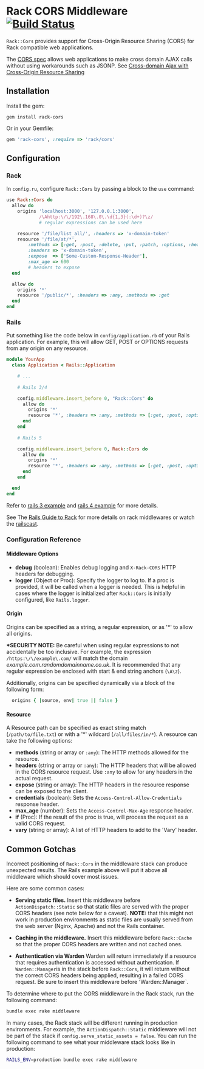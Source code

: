 # Rack CORS Middleware [![Build Status](https://travis-ci.org/cyu/rack-cors.svg?branch=master)](https://travis-ci.org/cyu/rack-cors)

`Rack::Cors` provides support for Cross-Origin Resource Sharing (CORS) for Rack compatible web applications.

The [CORS spec](http://www.w3.org/TR/cors/) allows web applications to make cross domain AJAX calls without using workarounds such as JSONP. See [Cross-domain Ajax with Cross-Origin Resource Sharing](http://www.nczonline.net/blog/2010/05/25/cross-domain-ajax-with-cross-origin-resource-sharing/)

## Installation

Install the gem:

`gem install rack-cors`

Or in your Gemfile:

```ruby
gem 'rack-cors', :require => 'rack/cors'
```


## Configuration

### Rack

In `config.ru`, configure `Rack::Cors` by passing a block to the `use` command:

```ruby
use Rack::Cors do
  allow do
    origins 'localhost:3000', '127.0.0.1:3000',
            /\Ahttp:\/\/192\.168\.0\.\d{1,3}(:\d+)?\z/
            # regular expressions can be used here

    resource '/file/list_all/', :headers => 'x-domain-token'
    resource '/file/at/*',
        :methods => [:get, :post, :delete, :put, :patch, :options, :head],
        :headers => 'x-domain-token',
        :expose  => ['Some-Custom-Response-Header'],
        :max_age => 600
        # headers to expose
  end

  allow do
    origins '*'
    resource '/public/*', :headers => :any, :methods => :get
  end
end
```

### Rails
Put something like the code below in `config/application.rb` of your Rails application. For example, this will allow GET, POST or OPTIONS requests from any origin on any resource.

```ruby
module YourApp
  class Application < Rails::Application

    # ...
    
    # Rails 3/4

    config.middleware.insert_before 0, "Rack::Cors" do
      allow do
        origins '*'
        resource '*', :headers => :any, :methods => [:get, :post, :options]
      end
    end
    
    # Rails 5

    config.middleware.insert_before 0, Rack::Cors do
      allow do
        origins '*'
        resource '*', :headers => :any, :methods => [:get, :post, :options]
      end
    end

  end
end
```
Refer to [rails 3 example](https://github.com/cyu/rack-cors/tree/master/examples/rails3) and [rails 4 example](https://github.com/cyu/rack-cors/tree/master/examples/rails4) for more details.

See The [Rails Guide to Rack](http://guides.rubyonrails.org/rails_on_rack.html) for more details on rack middlewares or watch the [railscast](http://railscasts.com/episodes/151-rack-middleware).

### Configuration Reference

#### Middleware Options
* **debug** (boolean):  Enables debug logging and `X-Rack-CORS` HTTP headers for debugging.
* **logger** (Object or Proc): Specify the logger to log to.  If a proc is provided, it will be called when a logger is needed.  This is helpful in cases where the logger is initialized after `Rack::Cors` is initially configured, like `Rails.logger`.

#### Origin
Origins can be specified as a string, a regular expression, or as '\*' to allow all origins.

**\*SECURITY NOTE:** Be careful when using regular expressions to not accidentally be too inclusive.  For example, the expression `/https:\/\/example\.com/` will match the domain *example.com.randomdomainname.co.uk*.  It is recommended that any regular expression be enclosed with start & end string anchors (`\A\z`).

Additionally, origins can be specified dynamically via a block of the following form:
```ruby
  origins { |source, env| true || false }
```

#### Resource
A Resource path can be specified as exact string match (`/path/to/file.txt`) or with a '\*' wildcard (`/all/files/in/*`).  A resource can take the following options:

* **methods** (string or array or `:any`): The HTTP methods allowed for the resource.
* **headers** (string or array or `:any`): The HTTP headers that will be allowed in the CORS resource request.  Use `:any` to allow for any headers in the actual request.
* **expose** (string or array): The HTTP headers in the resource response can be exposed to the client.
* **credentials** (boolean): Sets the `Access-Control-Allow-Credentials` response header.
* **max_age** (number): Sets the `Access-Control-Max-Age` response header.
* **if** (Proc): If the result of the proc is true, will process the request as a valid CORS request.
* **vary** (string or array): A list of HTTP headers to add to the 'Vary' header.


## Common Gotchas

Incorrect positioning of `Rack::Cors` in the middleware stack can produce unexpected results.  The Rails example above will put it above all middleware which should cover most issues.

Here are some common cases:

* **Serving static files.**  Insert this middleware before `ActionDispatch::Static` so that static files are served with the proper CORS headers (see note below for a caveat).  **NOTE:** that this might not work in production environments as static files are usually served from the web server (Nginx, Apache) and not the Rails container.

* **Caching in the middleware.**  Insert this middleware before `Rack::Cache` so that the proper CORS headers are written and not cached ones.

* **Authentication via Warden**  Warden will return immediately if a resource that requires authentication is accessed without authentication.  If `Warden::Manager`is in the stack before `Rack::Cors`, it will return without the correct CORS headers being applied, resulting in a failed CORS request.  Be sure to insert this middleware before 'Warden::Manager`.

To determine where to put the CORS middleware in the Rack stack, run the following command:

```bash
bundle exec rake middleware
```

In many cases, the Rack stack will be different running in production environments.  For example, the `ActionDispatch::Static` middleware will not be part of the stack if `config.serve_static_assets = false`.  You can run the following command to see what your middleware stack looks like in production:

```bash
RAILS_ENV=production bundle exec rake middleware
```
